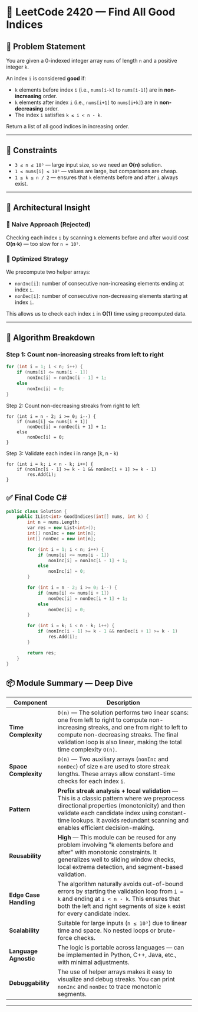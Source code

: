 # 🧩 LeetCode 2420 — Find All Good Indices

## 📜 Problem Statement

You are given a 0-indexed integer array `nums` of length `n` and a positive integer `k`.

An index `i` is considered **good** if:
- `k` elements before index `i` (i.e., `nums[i-k]` to `nums[i-1]`) are in **non-increasing** order.
- `k` elements after index `i` (i.e., `nums[i+1]` to `nums[i+k]`) are in **non-decreasing** order.
- The index `i` satisfies `k ≤ i < n - k`.

Return a list of all good indices in increasing order.

---

## 📐 Constraints

- `3 ≤ n ≤ 10⁵` — large input size, so we need an **O(n)** solution.
- `1 ≤ nums[i] ≤ 10⁶` — values are large, but comparisons are cheap.
- `1 ≤ k ≤ n / 2` — ensures that `k` elements before and after `i` always exist.

---

## 🧠 Architectural Insight

### 🔹 Naive Approach (Rejected)
Checking each index `i` by scanning `k` elements before and after would cost **O(n·k)** — too slow for `n = 10⁵`.

### 🔹 Optimized Strategy
We precompute two helper arrays:
- `nonInc[i]`: number of consecutive non-increasing elements ending at index `i`.
- `nonDec[i]`: number of consecutive non-decreasing elements starting at index `i`.

This allows us to check each index `i` in **O(1)** time using precomputed data.

---

## 🔧 Algorithm Breakdown

### Step 1: Count non-increasing streaks from left to right
```csharp
for (int i = 1; i < n; i++) {
    if (nums[i] <= nums[i - 1])
        nonInc[i] = nonInc[i - 1] + 1;
    else
        nonInc[i] = 0;
}
```
Step 2: Count non-decreasing streaks from right to left
```
for (int i = n - 2; i >= 0; i--) {
    if (nums[i] <= nums[i + 1])
        nonDec[i] = nonDec[i + 1] + 1;
    else
        nonDec[i] = 0;
}
```
Step 3: Validate each index i in range [k, n - k)
```
for (int i = k; i < n - k; i++) {
    if (nonInc[i - 1] >= k - 1 && nonDec[i + 1] >= k - 1)
        res.Add(i);
}
```

## ✅ Final Code C# 
```cpp
public class Solution {
    public IList<int> GoodIndices(int[] nums, int k) {
        int n = nums.Length;
        var res = new List<int>();
        int[] nonInc = new int[n];
        int[] nonDec = new int[n];

        for (int i = 1; i < n; i++) {
            if (nums[i] <= nums[i - 1])
                nonInc[i] = nonInc[i - 1] + 1;
            else
                nonInc[i] = 0;
        }

        for (int i = n - 2; i >= 0; i--) {
            if (nums[i] <= nums[i + 1])
                nonDec[i] = nonDec[i + 1] + 1;
            else
                nonDec[i] = 0;
        }

        for (int i = k; i < n - k; i++) {
            if (nonInc[i - 1] >= k - 1 && nonDec[i + 1] >= k - 1)
                res.Add(i);
        }

        return res;
    }
}
```
## 📦 Module Summary — Deep Dive

| Component         | Description |
|------------------|-------------|
| **Time Complexity** | `O(n)` — The solution performs two linear scans: one from left to right to compute non-increasing streaks, and one from right to left to compute non-decreasing streaks. The final validation loop is also linear, making the total time complexity `O(n)`. |
| **Space Complexity** | `O(n)` — Two auxiliary arrays (`nonInc` and `nonDec`) of size `n` are used to store streak lengths. These arrays allow constant-time checks for each index `i`. |
| **Pattern** | **Prefix streak analysis + local validation** — This is a classic pattern where we preprocess directional properties (monotonicity) and then validate each candidate index using constant-time lookups. It avoids redundant scanning and enables efficient decision-making. |
| **Reusability** | **High** — This module can be reused for any problem involving "k elements before and after" with monotonic constraints. It generalizes well to sliding window checks, local extrema detection, and segment-based validation. |
| **Edge Case Handling** | The algorithm naturally avoids out-of-bound errors by starting the validation loop from `i = k` and ending at `i < n - k`. This ensures that both the left and right segments of size `k` exist for every candidate index. |
| **Scalability** | Suitable for large inputs (`n ≤ 10⁵`) due to linear time and space. No nested loops or brute-force checks. |
| **Language Agnostic** | The logic is portable across languages — can be implemented in Python, C++, Java, etc., with minimal adjustments. |
| **Debuggability** | The use of helper arrays makes it easy to visualize and debug streaks. You can print `nonInc` and `nonDec` to trace monotonic segments. |


---
